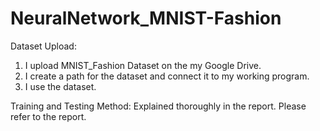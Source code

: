 # NeuralNetwork_MNIST-Fashion

Dataset Upload:

1. I upload MNIST_Fashion Dataset on the my Google Drive.
2. I create a path for the dataset and connect it to my working program.
3. I use the dataset.

Training and Testing Method: Explained thoroughly in the report. Please refer to the report.
